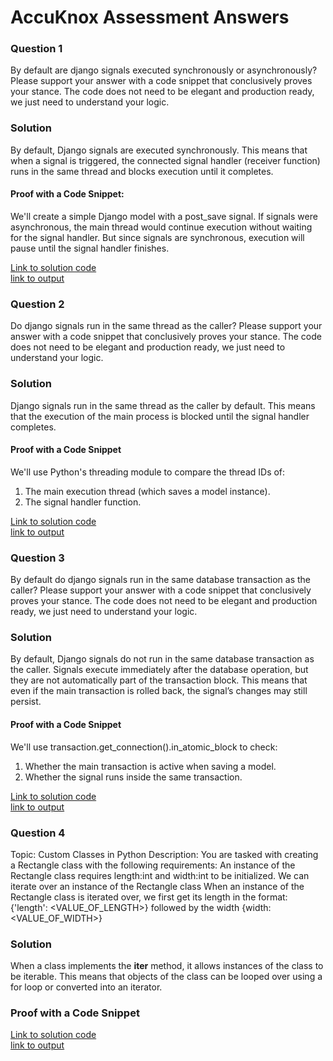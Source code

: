 # AccuKnox Assessment Answers
### Question 1
By default are django signals executed synchronously or asynchronously? Please support your answer with a code snippet that conclusively proves your stance. The code does not need to be elegant and production ready, we just need to understand your logic.
### Solution
By default, Django signals are executed synchronously. This means that when a signal is triggered, the connected signal handler (receiver function) runs in the same thread and blocks execution until it completes.
#### Proof with a Code Snippet:
We'll create a simple Django model with a post_save signal. If signals were asynchronous, the main thread would continue execution without waiting for the signal handler. But since signals are synchronous, execution will pause until the signal handler finishes.

<a href="https://github.com/JayarajVp/AccuKnox_codes/blob/main/new/signals_app/question1.py"> Link to solution code</a></br>
<a href="https://github.com/JayarajVp/AccuKnox_codes/blob/main/Output/Question%201"> link to output</a>

### Question 2
Do django signals run in the same thread as the caller? Please support your answer with a code snippet that conclusively proves your stance. The code does not need to be elegant and production ready, we just need to understand your logic.
### Solution
Django signals run in the same thread as the caller by default. This means that the execution of the main process is blocked until the signal handler completes.
#### Proof with a Code Snippet
We'll use Python's threading module to compare the thread IDs of:
1) The main execution thread (which saves a model instance).
2) The signal handler function.

<a href="https://github.com/JayarajVp/AccuKnox_codes/blob/main/new/signals_app/question2.py"> Link to solution code </a></br>
<a href="https://github.com/JayarajVp/AccuKnox_codes/blob/main/Output/Question2"> link to output </a>

### Question 3
By default do django signals run in the same database transaction as the caller? Please support your answer with a code snippet that conclusively proves your stance. The code does not need to be elegant and production ready, we just need to understand your logic.
### Solution
By default, Django signals do not run in the same database transaction as the caller. Signals execute immediately after the database operation, but they are not automatically part of the transaction block. This means that even if the main transaction is rolled back, the signal’s changes may still persist.
#### Proof with a Code Snippet
We'll use transaction.get_connection().in_atomic_block to check:
1) Whether the main transaction is active when saving a model.
2) Whether the signal runs inside the same transaction.

<a href="https://github.com/JayarajVp/AccuKnox_codes/blob/main/new/signals_app/question3.py"> Link to solution code </a></br>
<a href="https://github.com/JayarajVp/AccuKnox_codes/blob/main/Output/Question3"> link to output </a> 

### Question 4
Topic: Custom Classes in Python
Description: You are tasked with creating a Rectangle class with the following requirements:
An instance of the Rectangle class requires length:int and width:int to be initialized.
We can iterate over an instance of the Rectangle class 
When an instance of the Rectangle class is iterated over, we first get its length in the format: {'length': <VALUE_OF_LENGTH>} followed by the width {width: <VALUE_OF_WIDTH>}

### Solution 
When a class implements the __iter__ method, it allows instances of the class to be iterable. This means that objects of the class can be looped over using a for loop or converted into an iterator.
### Proof with a Code Snippet

<a href="https://github.com/JayarajVp/AccuKnox_codes/blob/main/new/signals_app/rectangle.py"> Link to solution code </a></br>
<a href="https://github.com/JayarajVp/AccuKnox_codes/blob/main/Output/Question4"> link to output </a> 
